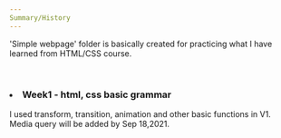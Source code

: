 ```yaml
---
Summary/History
---
```

'Simple webpage' folder is basically created for practicing what I have learned from HTML/CSS course.


<br>
<h3><li>Week1 - html, css basic grammar</li></h3>
I used transform, transition, animation and other basic functions in V1.
Media query will be added by Sep 18,2021.
